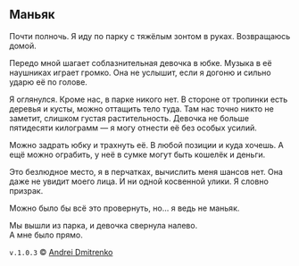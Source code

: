 ## Маньяк

Почти полночь. Я иду по парку с тяжёлым зонтом в руках. Возвращаюсь домой.

Передо мной шагает соблазнительная девочка в юбке. Музыка в её наушниках играет громко. Она не услышит, если я догоню и сильно ударю её по голове.

Я оглянулся. Кроме нас, в парке никого нет. В стороне от тропинки есть деревья и кусты, можно оттащить тело туда. Там нас точно никто не заметит, слишком густая растительность. Девочка не больше пятидесяти килограмм &mdash; я могу отнести её без особых усилий.

Можно задрать юбку и трахнуть её. В любой позиции и куда хочешь. А ещё можно ограбить, у неё в сумке могут быть кошелёк и деньги.

Это безлюдное место, я в перчатках, вычислить меня шансов нет. Она даже не увидит моего лица. И ни одной косвенной улики. Я словно призрак.

Можно было бы всё это провернуть, но... я ведь не маньяк.

Мы вышли из парка, и девочка свернула налево.  
А мне было прямо.


`v.1.0.3` &copy; [Andrei Dmitrenko](https://finelit.github.io/blog/)
